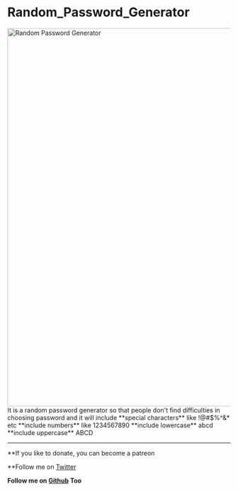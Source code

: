 # Random_Password_Generator

<img width="854" alt="Random Password Generator" src="https://user-images.githubusercontent.com/73933669/128612432-427cc79b-2678-439c-a486-04adbb71c76a.png">
It is a random password generator so that people don't find difficulties in choosing password and 
it will include
**special characters** like !@#$%^&* etc
**include numbers** like 1234567890
**include lowercase** abcd
**include uppercase** ABCD

-----------------------------------

**If you like to donate, you can become a patreon

**Follow me on [Twitter](https://twitter.com/JsAditya)

**Follow me on [Github](https://github.com/ciaoArjun) Too**
